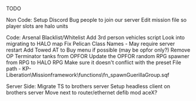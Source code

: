 TODO

Non Code:
	Setup Discord
	Bug people to join our server
	Edit mission file so player slots are halo units
	

Code:
	Arsenal Blacklist/Whitelist
	Add 3rd person vehicles script
	Look into migrating to HALO map
	Fix Pelican Class Names - May require server restart
	Add Towed AT to Buy menu if possible (may be opfor only?)
	Remove OP Terminator tanks from OPFOR
	Update the OPFOR random RPG spawner from RPG to HALO RPG
		Make sure it doesn't conflict with the preset
		File path - KP-Liberation\Missionframework\functions\fn_spawnGuerillaGroup.sqf

	
	

Server Side:
	Migrate TS to brothers server
	Setup headless client on brothers server
	Move next to router/ethernet
	defib mod
	aceX?